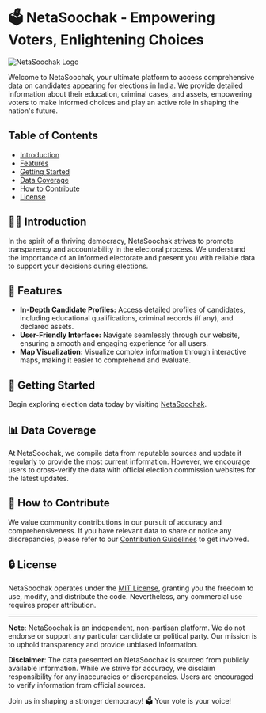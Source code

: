 # 🗳️ NetaSoochak - Empowering Voters, Enlightening Choices

![NetaSoochak Logo](https://yourwebsite.com/logo.png)

Welcome to NetaSoochak, your ultimate platform to access comprehensive data on candidates appearing for elections in India. We provide detailed information about their education, criminal cases, and assets, empowering voters to make informed choices and play an active role in shaping the nation's future.

## Table of Contents

- [Introduction](#introduction)
- [Features](#features)
- [Getting Started](#getting-started)
- [Data Coverage](#data-coverage)
- [How to Contribute](#how-to-contribute)
- [License](#license)

## 👋🏼 Introduction

In the spirit of a thriving democracy, NetaSoochak strives to promote transparency and accountability in the electoral process. We understand the importance of an informed electorate and present you with reliable data to support your decisions during elections.

## 🎨 Features

- **In-Depth Candidate Profiles:** Access detailed profiles of candidates, including educational qualifications, criminal records (if any), and declared assets.
- **User-Friendly Interface:** Navigate seamlessly through our website, ensuring a smooth and engaging experience for all users.
- **Map Visualization:** Visualize complex information through interactive maps, making it easier to comprehend and evaluate.

## 🚀 Getting Started

Begin exploring election data today by visiting [NetaSoochak](https://mymadhavyadav07.github.io/NetaSoochak/).

## 📊 Data Coverage

At NetaSoochak, we compile data from reputable sources and update it regularly to provide the most current information. However, we encourage users to cross-verify the data with official election commission websites for the latest updates.

## 🤝 How to Contribute

We value community contributions in our pursuit of accuracy and comprehensiveness. If you have relevant data to share or notice any discrepancies, please refer to our [Contribution Guidelines](CONTRIBUTING.md) to get involved.

## 🔒 License

NetaSoochak operates under the [MIT License](LICENSE), granting you the freedom to use, modify, and distribute the code. Nevertheless, any commercial use requires proper attribution.

---

**Note**: NetaSoochak is an independent, non-partisan platform. We do not endorse or support any particular candidate or political party. Our mission is to uphold transparency and provide unbiased information.

**Disclaimer**: The data presented on NetaSoochak is sourced from publicly available information. While we strive for accuracy, we disclaim responsibility for any inaccuracies or discrepancies. Users are encouraged to verify information from official sources.

Join us in shaping a stronger democracy! 🗳️ Your vote is your voice!